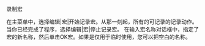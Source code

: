 录制宏

在主菜单中，选择编辑|宏|开始记录宏。从那一刻起，所有的可记录的记录动作。
当你已经完成了程序，选择编辑|宏|停止记录宏。
在输入宏名称对话框中，指定了宏的新名称，然后单击OK宏。如果是仅用于临时使用，您可以把空白的名称。